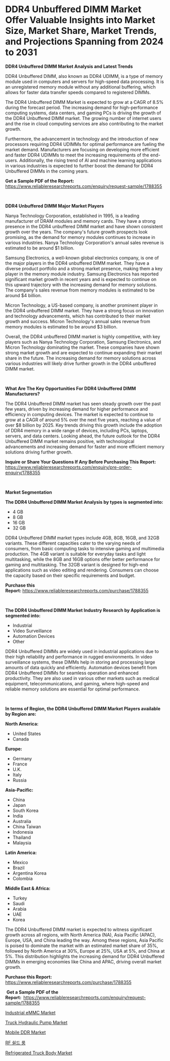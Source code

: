 <p><h1>DDR4 Unbuffered DIMM Market Offer Valuable Insights into Market Size, Market Share, Market Trends, and Projections Spanning from 2024 to 2031</h1></p><p><strong>DDR4 Unbuffered DIMM Market Analysis and Latest Trends</strong></p>
<p><p>DDR4 Unbuffered DIMM, also known as DDR4 UDIMM, is a type of memory module used in computers and servers for high-speed data processing. It is an unregistered memory module without any additional buffering, which allows for faster data transfer speeds compared to registered DIMMs.</p><p>The DDR4 Unbuffered DIMM Market is expected to grow at a CAGR of 8.5% during the forecast period. The increasing demand for high-performance computing systems, data centers, and gaming PCs is driving the growth of the DDR4 Unbuffered DIMM market. The growing number of internet users and the rise in cloud computing services are also contributing to the market growth.</p><p>Furthermore, the advancement in technology and the introduction of new processors requiring DDR4 UDIMMs for optimal performance are fueling the market demand. Manufacturers are focusing on developing more efficient and faster DDR4 UDIMMs to meet the increasing requirements of the end-users. Additionally, the rising trend of AI and machine learning applications in various industries is expected to further boost the demand for DDR4 Unbuffered DIMMs in the coming years.</p></p>
<p><strong>Get a Sample PDF of the Report:&nbsp;</strong> <a href="https://www.reliableresearchreports.com/enquiry/request-sample/1788355">https://www.reliableresearchreports.com/enquiry/request-sample/1788355</a></p>
<p>&nbsp;</p>
<p><strong>DDR4 Unbuffered DIMM Major Market Players</strong></p>
<p><p>Nanya Technology Corporation, established in 1995, is a leading manufacturer of DRAM modules and memory cards. They have a strong presence in the DDR4 unbuffered DIMM market and have shown consistent growth over the years. The company's future growth prospects look promising, as the demand for memory modules continues to increase in various industries. Nanya Technology Corporation's annual sales revenue is estimated to be around $1 billion.</p><p>Samsung Electronics, a well-known global electronics company, is one of the major players in the DDR4 unbuffered DIMM market. They have a diverse product portfolio and a strong market presence, making them a key player in the memory module industry. Samsung Electronics has reported significant market growth in recent years and is expected to continue on this upward trajectory with the increasing demand for memory solutions. The company's sales revenue from memory modules is estimated to be around $4 billion.</p><p>Micron Technology, a US-based company, is another prominent player in the DDR4 unbuffered DIMM market. They have a strong focus on innovation and technology advancements, which has contributed to their market growth and success. Micron Technology's annual sales revenue from memory modules is estimated to be around $3 billion.</p><p>Overall, the DDR4 unbuffered DIMM market is highly competitive, with key players such as Nanya Technology Corporation, Samsung Electronics, and Micron Technology dominating the market. These companies have shown strong market growth and are expected to continue expanding their market share in the future. The increasing demand for memory solutions across various industries will likely drive further growth in the DDR4 unbuffered DIMM market.</p></p>
<p>&nbsp;</p>
<p><strong>What Are The Key Opportunities For DDR4 Unbuffered DIMM Manufacturers?</strong></p>
<p><p>The DDR4 Unbuffered DIMM market has seen steady growth over the past few years, driven by increasing demand for higher performance and efficiency in computing devices. The market is expected to continue to grow at a CAGR of around 5% over the next five years, reaching a value of over $8 billion by 2025. Key trends driving this growth include the adoption of DDR4 memory in a wide range of devices, including PCs, laptops, servers, and data centers. Looking ahead, the future outlook for the DDR4 Unbuffered DIMM market remains positive, with technological advancements and increasing demand for faster and more efficient memory solutions driving further growth.</p></p>
<p><strong>Inquire or Share Your Questions If Any Before Purchasing This Report:</strong> <a href="https://www.reliableresearchreports.com/enquiry/pre-order-enquiry/1788355">https://www.reliableresearchreports.com/enquiry/pre-order-enquiry/1788355</a></p>
<p>&nbsp;</p>
<p><strong>Market Segmentation</strong></p>
<p><strong>The DDR4 Unbuffered DIMM Market Analysis by types is segmented into:</strong></p>
<p><ul><li>4 GB</li><li>8 GB</li><li>16 GB</li><li>32 GB</li></ul></p>
<p><p>DDR4 Unbuffered DIMM market types include 4GB, 8GB, 16GB, and 32GB variants. These different capacities cater to the varying needs of consumers, from basic computing tasks to intensive gaming and multimedia production. The 4GB variant is suitable for everyday tasks and light multitasking, while the 8GB and 16GB options offer better performance for gaming and multitasking. The 32GB variant is designed for high-end applications such as video editing and rendering. Consumers can choose the capacity based on their specific requirements and budget.</p></p>
<p><strong>Purchase this Report:&nbsp;</strong><a href="https://www.reliableresearchreports.com/purchase/1788355">https://www.reliableresearchreports.com/purchase/1788355</a></p>
<p>&nbsp;</p>
<p><strong>The DDR4 Unbuffered DIMM Market Industry Research by Application is segmented into:</strong></p>
<p><ul><li>Industrial</li><li>Video Surveillance</li><li>Automation Devices</li><li>Other</li></ul></p>
<p><p>DDR4 Unbuffered DIMMs are widely used in industrial applications due to their high reliability and performance in rugged environments. In video surveillance systems, these DIMMs help in storing and processing large amounts of data quickly and efficiently. Automation devices benefit from DDR4 Unbuffered DIMMs for seamless operation and enhanced productivity. They are also used in various other markets such as medical equipment, telecommunications, and gaming, where high-speed and reliable memory solutions are essential for optimal performance.</p></p>
<p>&nbsp;</p>
<p><strong>In terms of Region, the DDR4 Unbuffered DIMM Market Players available by Region are:</strong></p>
<p>
    <p> <strong> North America: </strong>
        <ul>
            <li>United States</li>
            <li>Canada</li>
        </ul>
        </p> 
    <p> <strong> Europe: </strong>
        <ul>
            <li>Germany</li>
            <li>France</li>
            <li>U.K.</li>
            <li>Italy</li>
            <li>Russia</li>
        </ul>
        </p> 
    <p> <strong> Asia-Pacific: </strong>
        <ul>
            <li>China</li>
            <li>Japan</li>
            <li>South Korea</li>
            <li>India</li>
            <li>Australia</li>
            <li>China Taiwan</li>
            <li>Indonesia</li>
            <li>Thailand</li>
            <li>Malaysia</li>
        </ul>
        </p> 
    <p> <strong> Latin America: </strong>
        <ul>
            <li>Mexico</li>
            <li>Brazil</li>
            <li>Argentina Korea</li>
            <li>Colombia</li>
        </ul>
        </p> 
    <p> <strong> Middle East & Africa: </strong>
        <ul>
            <li>Turkey</li>
            <li>Saudi</li>
            <li>Arabia</li>
            <li>UAE</li>
            <li>Korea</li>
        </ul>
    </p>
    </p>
<p><p>The DDR4 Unbuffered DIMM market is expected to witness significant growth across all regions, with North America (NA), Asia Pacific (APAC), Europe, USA, and China leading the way. Among these regions, Asia Pacific is poised to dominate the market with an estimated market share of 35%, followed by North America at 30%, Europe at 25%, USA at 5%, and China at 5%. This distribution highlights the increasing demand for DDR4 Unbuffered DIMMs in emerging economies like China and APAC, driving overall market growth.</p></p>
<p><strong>Purchase this Report: </strong><a href="https://www.reliableresearchreports.com/purchase/1788355">https://www.reliableresearchreports.com/purchase/1788355</a></p>
<p>&nbsp;<strong>Get a Sample PDF of the Report:&nbsp;&nbsp;</strong><a href="https://www.reliableresearchreports.com/enquiry/request-sample/1788355">https://www.reliableresearchreports.com/enquiry/request-sample/1788355</a></p>
<p><strong></strong></p>
<p><p><a href="https://github.com/wusalecollins540tpqoz/Market-Research-Report-List-1/blob/main/industrial-emmc-market.md">Industrial eMMC Market</a></p><p><a href="https://issuu.com/reportprime-2/docs/truck-hydraulic-pump-market-size-2030.pptx">Truck Hydraulic Pump Market</a></p><p><a href="https://github.com/pjcfca/Market-Research-Report-List-2/blob/main/mobile-ddr-market.md">Mobile DDR Market</a></p><p><a href="https://github.com/royErdmtyan906778/Market-Research-Report-List-1/blob/main/207984310630.md">RF 쉴드 룸</a></p><p><a href="https://issuu.com/reportprime-2/docs/refrigerated-truck-body-market-size-2030.pptx">Refrigerated Truck Body Market</a></p></p>